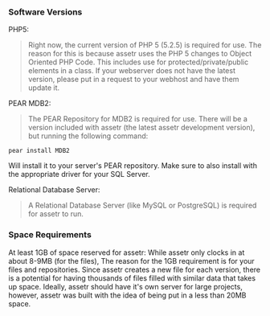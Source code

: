 ### Software Versions ###

PHP5:
> Right now, the current version of PHP 5 (5.2.5) is required for use. The reason for this is because assetr uses the PHP 5 changes to Object Oriented PHP Code. This includes use for protected/private/public elements in a class. If your webserver does not have the latest version, please put in a request to your webhost and have them update it.

PEAR MDB2:
> The PEAR Repository for MDB2 is required for use. There will be a version included with assetr (the latest assetr development version), but running the following command:
```
pear install MDB2
```
Will install it to your server's PEAR repository. Make sure to also install with the appropriate driver for your SQL Server.

Relational Database Server:
> A Relational Database Server (like MySQL or PostgreSQL) is required for assetr to run.

### Space Requirements ###

At least 1GB of space reserved for assetr: While assetr only clocks in at about 8-9MB (for the files), The reason for the 1GB requirement is for your files and repositories. Since assetr creates a new file for each version, there is a potential for having thousands of files filled with similar data that takes up space. Ideally, assetr should have it's own server for large projects, however, assetr was built with the idea of being put in a less than 20MB space.